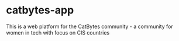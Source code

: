 # catbytes-app
This is a web platform for the CatBytes community - a community for women in tech with focus on CIS countries
